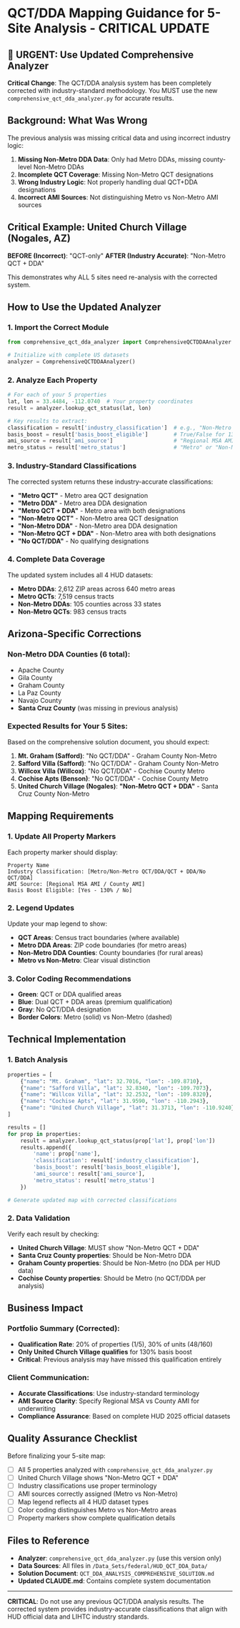 # QCT/DDA Mapping Guidance for 5-Site Analysis - CRITICAL UPDATE

## 🚨 URGENT: Use Updated Comprehensive Analyzer

**Critical Change**: The QCT/DDA analysis system has been completely corrected with industry-standard methodology. You MUST use the new `comprehensive_qct_dda_analyzer.py` for accurate results.

## Background: What Was Wrong

The previous analysis was missing critical data and using incorrect industry logic:

1. **Missing Non-Metro DDA Data**: Only had Metro DDAs, missing county-level Non-Metro DDAs
2. **Incomplete QCT Coverage**: Missing Non-Metro QCT designations
3. **Wrong Industry Logic**: Not properly handling dual QCT+DDA designations
4. **Incorrect AMI Sources**: Not distinguishing Metro vs Non-Metro AMI sources

## Critical Example: United Church Village (Nogales, AZ)

**BEFORE (Incorrect)**: "QCT-only"
**AFTER (Industry Accurate)**: "Non-Metro QCT + DDA"

This demonstrates why ALL 5 sites need re-analysis with the corrected system.

## How to Use the Updated Analyzer

### 1. Import the Correct Module
```python
from comprehensive_qct_dda_analyzer import ComprehensiveQCTDDAAnalyzer

# Initialize with complete US datasets
analyzer = ComprehensiveQCTDDAAnalyzer()
```

### 2. Analyze Each Property
```python
# For each of your 5 properties
lat, lon = 33.4484, -112.0740  # Your property coordinates
result = analyzer.lookup_qct_status(lat, lon)

# Key results to extract:
classification = result['industry_classification']  # e.g., "Non-Metro QCT + DDA"
basis_boost = result['basis_boost_eligible']        # True/False for 130% boost
ami_source = result['ami_source']                   # "Regional MSA AMI" or "County AMI"
metro_status = result['metro_status']               # "Metro" or "Non-Metro"
```

### 3. Industry-Standard Classifications

The corrected system returns these industry-accurate classifications:

- **"Metro QCT"** - Metro area QCT designation
- **"Metro DDA"** - Metro area DDA designation  
- **"Metro QCT + DDA"** - Metro area with both designations
- **"Non-Metro QCT"** - Non-Metro area QCT designation
- **"Non-Metro DDA"** - Non-Metro area DDA designation
- **"Non-Metro QCT + DDA"** - Non-Metro area with both designations
- **"No QCT/DDA"** - No qualifying designations

### 4. Complete Data Coverage

The updated system includes all 4 HUD datasets:

- **Metro DDAs**: 2,612 ZIP areas across 640 metro areas
- **Metro QCTs**: 7,519 census tracts
- **Non-Metro DDAs**: 105 counties across 33 states
- **Non-Metro QCTs**: 983 census tracts

## Arizona-Specific Corrections

### Non-Metro DDA Counties (6 total):
- Apache County
- Gila County  
- Graham County
- La Paz County
- Navajo County
- **Santa Cruz County** (was missing in previous analysis)

### Expected Results for Your 5 Sites:

Based on the comprehensive solution document, you should expect:

1. **Mt. Graham (Safford)**: "No QCT/DDA" - Graham County Non-Metro
2. **Safford Villa (Safford)**: "No QCT/DDA" - Graham County Non-Metro
3. **Willcox Villa (Willcox)**: "No QCT/DDA" - Cochise County Metro
4. **Cochise Apts (Benson)**: "No QCT/DDA" - Cochise County Metro
5. **United Church Village (Nogales)**: **"Non-Metro QCT + DDA"** - Santa Cruz County Non-Metro

## Mapping Requirements

### 1. Update All Property Markers
Each property marker should display:
```
Property Name
Industry Classification: [Metro/Non-Metro QCT/DDA/QCT + DDA/No QCT/DDA]
AMI Source: [Regional MSA AMI / County AMI]
Basis Boost Eligible: [Yes - 130% / No]
```

### 2. Legend Updates
Update your map legend to show:
- **QCT Areas**: Census tract boundaries (where available)
- **Metro DDA Areas**: ZIP code boundaries (for metro areas)
- **Non-Metro DDA Counties**: County boundaries (for rural areas)
- **Metro vs Non-Metro**: Clear visual distinction

### 3. Color Coding Recommendations
- **Green**: QCT or DDA qualified areas
- **Blue**: Dual QCT + DDA areas (premium qualification)
- **Gray**: No QCT/DDA designation
- **Border Colors**: Metro (solid) vs Non-Metro (dashed)

## Technical Implementation

### 1. Batch Analysis
```python
properties = [
    {"name": "Mt. Graham", "lat": 32.7016, "lon": -109.8710},
    {"name": "Safford Villa", "lat": 32.8340, "lon": -109.7073},
    {"name": "Willcox Villa", "lat": 32.2532, "lon": -109.8320},
    {"name": "Cochise Apts", "lat": 31.9590, "lon": -110.2943},
    {"name": "United Church Village", "lat": 31.3713, "lon": -110.9240}
]

results = []
for prop in properties:
    result = analyzer.lookup_qct_status(prop['lat'], prop['lon'])
    results.append({
        'name': prop['name'],
        'classification': result['industry_classification'],
        'basis_boost': result['basis_boost_eligible'],
        'ami_source': result['ami_source'],
        'metro_status': result['metro_status']
    })

# Generate updated map with corrected classifications
```

### 2. Data Validation
Verify each result by checking:
- **United Church Village**: MUST show "Non-Metro QCT + DDA"
- **Santa Cruz County properties**: Should be Non-Metro DDA
- **Graham County properties**: Should be Non-Metro (no DDA per HUD data)
- **Cochise County properties**: Should be Metro (no QCT/DDA per analysis)

## Business Impact

### Portfolio Summary (Corrected):
- **Qualification Rate**: 20% of properties (1/5), 30% of units (48/160)
- **Only United Church Village qualifies** for 130% basis boost
- **Critical**: Previous analysis may have missed this qualification entirely

### Client Communication:
- **Accurate Classifications**: Use industry-standard terminology
- **AMI Source Clarity**: Specify Regional MSA vs County AMI for underwriting
- **Compliance Assurance**: Based on complete HUD 2025 official datasets

## Quality Assurance Checklist

Before finalizing your 5-site map:

- [ ] All 5 properties analyzed with `comprehensive_qct_dda_analyzer.py`
- [ ] United Church Village shows "Non-Metro QCT + DDA"
- [ ] Industry classifications use proper terminology
- [ ] AMI sources correctly assigned (Metro vs Non-Metro)
- [ ] Map legend reflects all 4 HUD dataset types
- [ ] Color coding distinguishes Metro vs Non-Metro areas
- [ ] Property markers show complete qualification details

## Files to Reference

- **Analyzer**: `comprehensive_qct_dda_analyzer.py` (use this version only)
- **Data Sources**: All files in `/Data_Sets/federal/HUD_QCT_DDA_Data/`
- **Solution Document**: `QCT_DDA_ANALYSIS_COMPREHENSIVE_SOLUTION.md`
- **Updated CLAUDE.md**: Contains complete system documentation

---

**CRITICAL**: Do not use any previous QCT/DDA analysis results. The corrected system provides industry-accurate classifications that align with HUD official data and LIHTC industry standards.